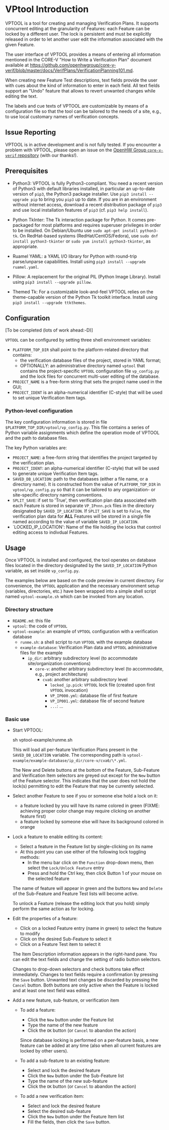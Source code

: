 <!--
Copyright 2022 Thales DIS Design Services SAS

SPDX-License-Identifier: Apache-2.0 WITH SHL-2.0

Original Author: Zbigniew Chamski (Thales)
-->
# VPtool Introduction

VPTOOL is a tool for creating and managing Verification Plans.  It supports concurrent editing
at the granularity of Features: each Feature can be locked by a different user.
The lock is persistent and must be explicitly released in order to let another user edit
the information associated with the given Feature.

The user interface of VPTOOL provides a means of entering all information mentioned in the CORE-V
"How to Write a Verification Plan" document available at
https://github.com/openhwgroup/core-v-verif/blob/master/docs/VerifPlans/VerificationPlanning101.md.

When creating new Feature Test descriptions, text fields provide the user with cues about the kind
of information to enter in each field.  All text fields support an "Undo" feature that allows to
revert unwanted changes while editing the text.

The labels and cue texts of VPTOOL are customizable by means of a configuration file so that the
tool can be tailored to the needs of a site, e.g., to use local customary names of verification
concepts.

## Issue Reporting

VPTOOL is in active development and is not fully tested.
If you encounter a problem with VPTOOL, please open an issue on the
[OpenHW Group `core-v-verif` repository](https://github.com/openhwgroup/core-v-verif) (with our thanks!).

## Prerequisites

* Python3: VPTOOL is fully Python3-compliant.  You need a recent version of Python3 with default
  libraries installed, in particular an up-to-date version of `pip3`, the Python3 package installer.
  Use `pip3 install --upgrade pip` to bring you `pip3` up to date.
  If you are in an environment without internet access, download a recent distribution package
  of `pip3` and use local installation features of `pip3` (cf. `pip3 help install`).

* Python TkInter: The Tk interaction package for Python.  It comes pre-packaged for most
  platforms and requires superuser privileges in order to be installed.  On Debian/Ubuntu
  use `sudo apt-get install python3-tk`.  On RedHat-based systems (RedHat/CentOS/Fedora), use
  `sudo dnf install python3-tkinter` or `sudo yum install python3-tkinter`, as appropriate.

* Ruamel YAML: a YAML I/O library for Python with round-trip parse/unparse capabilities.
  Install using `pip3 install --upgrade ruamel.yaml`.

* Pillow: A replacement for the original PIL (Python Image Library).  Install using
  `pip3 install --upgrade pillow`.

* Themed Tk: For a customizable look-and-feel VPTOOL relies on the theme-capable version
  of the Python Tk toolkit interface.  Install using `pip3 install --upgrade ttkthemes`.

## Configuration

[To be completed (lots of work ahead:-D)]

`VPTOOL` can be configured by setting three shell environment variables:

- `PLATFORM_TOP_DIR` shall point to the platform-related directory that contains:
  - the verification database files of the project, stored in YAML format;
  - OPTIONALLY: an administrative directory named `vptool` that contains the project-specific
    `VPTOOL` configuration file `vp_config.py` and the lock files for concurrent
    multi-user editing of the database.
- `PROJECT_NAME` is a free-form string that sets the project name used in the GUI;
- `PROJECT_IDENT` is an alpha-numerical identifier (C-style) that will be used to set unique Verification
  Item tags.

### Python-level configuration

The key configuration information is stored in file `$PLATFORM_TOP_DIR/vptool/vp_config.py`.  This file
contains a series of Python variable assignments which define the operation mode of VPTOOL and the path
to database files.

The key Python variables are:
* `PROJECT_NAME`: a free-form string that identifies the project targeted by the verification plan.
* `PROJECT_IDENT`: an alpha-numerical identifier (C-style) that will be used to generate unique
  Verification Item tags.
* `SAVED_DB_LOCATION`: path to the databases (either a file name, or a directory name).  It is constructed
  from the value of `PLATFORM_TOP_DIR` in `vptool/vp_config.py` so that it can be tailored to any
  organization- or site-specific directory naming conventions.
* `SPLIT_SAVE`: if set to 'True', then verification plan data associated with each Feature is stored
  in separate `VP_IPnnn.pck` files in the directory designated by `SAVED_IP_LOCATION`.
  If `SPLIT_SAVE` is set to `False`, the verification plan data for **ALL** Features will be stored
  in a single file named according to the value of variable `SAVED_IP_LOCATION`.
* `LOCKED_IP_LOCATION': Name of the file holding the locks that control editing access to indivdual
  Features.

## Usage

Once VPTOOL is installed and configured, the tool operates on database files located in the directory
designated by the `SAVED_IP_LOCATION` Python variable, as set inside `vp_config.py`.

The examples below are based on the code preview in current directory.  For convenience, the `VPTOOL`
application and the necessary environment setup (variables, directories, etc.) have been wrapped into a simple
shell script named `vptool-example.sh` which can be invoked from any location.

### Directory structure

- `README.md`:                   this file
- `vptool`:                      the code of `VPTOOL`
- `vptool-example`:              an example of `VPTOOL` configuration with a verification database
  - `runme.sh`:                  a shell script to run `VPTOOL` with the example database
  - `example-database`:          Verification Plan data and `VPTOOL` administrative files for the example
    - `ip_dir`:                  arbitrary subdirectory level (to accommodate site/organization conventions)
      - `core-v`:                another arbitrary subdirectory level (to accommodate, e.g., project architecture)
        - `cva6`:                another arbitrary subdirectory level
          - `locked_ip.pick`:    `VPTOOL` lock file (created upon first `VPTOOL` invocation)
          - `VP_IP000.yml`:      database file of first feature
          - `VP_IP001.yml`:      database file of second feature
          - `...`:               ...

### Basic use

- Start VPTOOL:

    sh vptool-example/runme.sh

  This will load all per-feature Verification Plans present in the `SAVED_DB_LOCATION` variable.
  The corresponding path is `vptool-example/example-database/ip_dir/core-v/cva6/\*.yml`.

  The New and Delete buttons at the bottom of the Feature, Sub-Feature and Verification Item selectors
  are greyed out except for the `New` button of the Feature selector.  This indicates that the user does
  not hold the lock(s) permitting to edit the Feature that may be currently selected.

- Select another Feature to see if you or someone else hold a lock on it:
  - a feature locked by you will have its name colored in green
    (FIXME: achieving proper color change may require clicking on another feature first)
  - a feature locked by someone else will have its background colored in orange

- Lock a feature to enable editing its content:
  - Select a feature in the Feature list by single-clicking on its name
  - At this point you can use either of the following lock toggling methods:
    - In the menu bar click on the `Function` drop-down menu, then select the `Lock/Unlock Feature` entry
    - Press and hold the Ctrl key, then click Button 1 of your mouse on the selected feature

  The name of feature will appear in green and the buttons `New` and `Delete` of the Sub-Feature and
  Feature Test lists will become active.

  To unlock a Feature (release the editing lock that you hold) simply perform the same action as for locking.

- Edit the properties of a feature:
  - Click on a locked Feature entry (name in green) to select the feature to modify
  - Click on the desired Sub-Feature to select it
  - Click on a Feature Test item to select it

  The Item Description information appears in the right-hand pane.  You can edit the text fields and
  change the setting of radio button selectors.

  Changes to drop-down selectors and check buttons take effect immediately.  Changes to text fields
  require a confirmation by pressing the `Save` button.  Unwanted text changes be discarded by pressing
  the `Cancel` button.  Both buttons are only active when the Feature is locked and at least one text
  field was edited.

- Add a new feature, sub-feature, or verification item
  - To add a feature:
    - Click the `New` button under the Feature list
    - Type the name of the new feature
    - Click the `OK` button (or `Cancel` to abandon the action)

    Since database locking is performed on a per-feature basis, a new feature can be added at any time
    (also when all current features are locked by other users).

  - To add a sub-feature to an existing feature:
    - Select and lock the desired feature
    - Click the `New` button under the Sub-Feature list
    - Type the name of the new sub-feature
    - Click the `OK` button (or `Cancel` to abandon the action)

  - To add a new verification item:
    - Select and lock the desired feature
    - Select the desired sub-feature
    - Click the `New` button under the Feature Item list
    - Fill the fields, then click the `Save` button.
